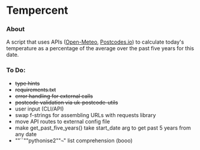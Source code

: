 # Tempercent

### About

A script that uses APIs ([Open-Meteo](https://open-meteo.com), [Postcodes.io](https://postcodes.io/)) to calculate today's temperature as a percentage of the average over the past five years for this date.

### To Do:

- ~~type hints~~
- ~~requirements.txt~~
- ~~error handling for external calls~~
- ~~postcode validation via uk-postcode-utils~~
- user input (CLI/API)
- swap f-strings for assembling URLs with requests library
- move API routes to external config file
- make get_past_five_years() take start_date arg to get past 5 years from any date
- ""``""pythonise2""`¬`" list comprehension (booo)
